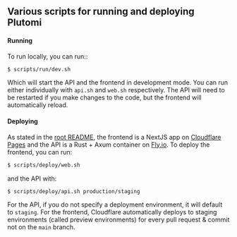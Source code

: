 ## Various scripts for running and deploying Plutomi

#### Running

To run locally, you can run::

```bash
$ scripts/run/dev.sh
```

Which will start the API and the frontend in development mode. You can run either individually with `api.sh` and `web.sh` respectively. The API will need to be restarted if you make changes to the code, but the frontend will automatically reload.

#### Deploying

As stated in the [root README](../README.md), the frontend is a NextJS app on [Cloudflare Pages](https://developers.cloudflare.com/pages/framework-guides/deploy-a-nextjs-site/) and the API is a Rust + Axum container on [Fly.io](https://fly.io/docs/speedrun/). To deploy the frontend, you can run:

```bash
$ scripts/deploy/web.sh
```

and the API with:

```bash
$ scripts/deploy/api.sh production/staging
```

For the API, if you do not specify a deployment environment, it will default to `staging`. For the frontend, Cloudflare automatically deploys to staging environments (called preview environments) for every pull request & commit not on the `main` branch.
